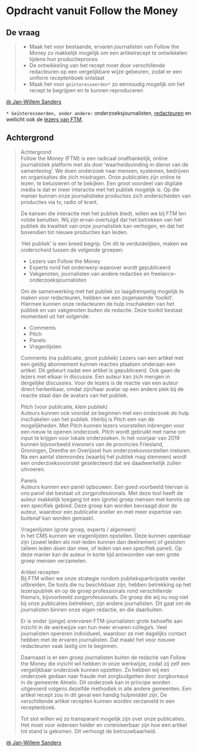 # Opdracht vanuit Follow the Money

## De vraag

> * Maak het voor bestaande, ervaren journalisten van Follow the Money zo makkelijk mogelijk om een artikelrecept te ontwikkelen tijdens hun productieproces
> * De ontwikkeling van het recept moet door verschillende redacteuren op een vergelijkbare wijze gebeuren, zodat er een uniform receptenboek ontstaat
> * Maak het voor `geïnteresseerden*` zo eenvoudig mogelijk om het recept te begrijpen en te kunnen reproduceren

[@ Jan-Willem Sanders](https://www.linkedin.com/in/janwillemsanders/?originalSubdomain=nl)

`* Geïnteresseerden, onder andere:` onderzoeksjournalisten, [redacteuren](https://jorik.gitbook.io/project-blauwdruk/stakeholders/redacteur) en wellicht ook de [lezers van FTM](https://jorik.gitbook.io/project-blauwdruk/stakeholders/follow_the_money_lezer).



## Achtergrond

> Achtergrond   
> Follow the Money \(FTM\) is een radicaal onafhankelijk, online journalistiek platform met als doel ‘waarheidsvinding in dienst van de samenleving’. We doen onderzoek naar mensen, systemen, bedrijven en organisaties die zich misdragen. Onze publicaties zijn online te lezen, te beluisteren of te bekijken. Een groot voordeel van digitale media is dat er meer interactie met het publiek mogelijk is. Op die manier kunnen onze journalistieke producties zich onderscheiden van producties via tv, radio of krant.
>
> De kansen die interactie met het publiek biedt, willen we bij FTM ten volste benutten. Wij zijn ervan overtuigd dat het betrekken van het publiek de kwaliteit van onze journalistiek kan verhogen, en dat het bovendien tot nieuwe producties kan leiden.
>
> ‘Het publiek’ is een breed begrip. Om dit te verduidelijken, maken we onderscheid tussen de volgende groepen:
>
> * Lezers van Follow the Money
> * Experts rond het onderwerp waarover wordt gepubliceerd
> * Vakgenoten, journalisten van andere redacties en freelance-onderzoeksjournalisten  
>
> Om de samenwerking met het publiek zo laagdrempelig mogelijk te maken voor redacteuren, hebben we een zogenaamde ‘toolkit’. Hiermee kunnen onze redacteuren de hulp inschakelen van het publiek en van vakgenoten buiten de redactie. Deze toolkit bestaat momenteel uit het volgende:
>
> * Comments 
> * Pitch
> * Panels
> * Vragenlijsten 
>
> Comments \(na publicatie, groot publiek\) 
> Lezers van een artikel met een geldig abonnement kunnen reacties plaatsen onderaan een artikel. Dit gebeurt nadat een artikel is gepubliceerd. Ook gaan de lezers met elkaar in discussie. Een auteur kan zich mengen in dergelijke discussies. Voor de lezers is de reactie van een auteur direct herkenbaar, omdat zijn/haar avatar op een andere plek bij de reactie staat dan de avatars van het publiek.
>
> Pitch \(voor publicatie, klein publiek\)   
> Auteurs kunnen ook voordat ze beginnen met een onderzoek de hulp inschakelen van het publiek. Hierbij is Pitch een van de mogelijkheden. Met Pitch kunnen lezers voorstellen inbrengen voor een nieuw te openen onderzoek. Pitch wordt gebruikt met name om input te krijgen voor lokale onderzoeken. In het voorjaar van 2019 kunnen bijvoorbeeld inwoners van de provincies Friesland, Groningen, Drenthe en Overijssel hun onderzoeksvoorstellen insturen. Na een aantal stemrondes \(waarbij het publiek mag stemmen\) wordt een onderzoeksvoorstel geselecteerd dat we daadwerkelijk zullen uitvoeren.
>
> Panels   
> Auteurs kunnen een panel opbouwen. Een goed voorbeeld hiervan is ons panel dat bestaat uit zorgprofessionals. Met deze tool heeft de auteur makkelijk toegang tot een \(grote\) groep mensen met kennis op een specifiek gebied. Deze groep kan worden bevraagd door de auteur, waardoor een publicatie sneller en met meer expertise van buitenaf kan worden gemaakt.
>
> Vragenlijsten \(grote groep, experts / algemeen\)   
> In het CMS kunnen we vragenlijsten opstellen. Deze kunnen openbaar zijn \(zowel leden als niet-leden kunnen dan deelnemen\) of gesloten \(alleen leden doen dan mee, of leden van een specifiek panel\). Op deze manier kan de auteur in korte tijd antwoorden van een grote groep mensen verzamelen.
>
> Artikel recepten   
> Bij FTM willen we onze strategie rondom publieksparticipatie verder uitbreiden. De tools die nu beschikbaar zijn, hebben betrekking op het lezerspubliek en op de groep professionals rond verschillende thema’s, bijvoorbeeld zorgprofessionals. De groep die wij nu nog niet bij onze publicaties betrekken, zijn andere journalisten. Dit gaat om de journalisten binnen onze eigen redactie, en die daarbuiten.
>
> Er is onder \(jonge\) onervaren FTM-journalisten grote behoefte aan inzicht in de werkwijze van hun meer ervaren collega’s. Veel journalisten opereren individueel, waardoor ze niet dagelijks contact hebben met de ervaren journalisten. Dat maakt het voor nieuwe redacteuren vaak lastig om te beginnen.
>
> Daarnaast is er een groep journalisten buiten de redactie van Follow the Money die inzicht wil hebben in onze werkwijze, zodat zij zelf een vergelijkbaar onderzoek kunnen opzetten. Zo hebben wij een onderzoek gedaan naar fraude met zorgbudgetten door zorgbureaus in de gemeente Almelo. Dit onderzoek kan in principe worden uitgevoerd volgens dezelfde methodiek in alle andere gemeenten. Een artikel recept zou in dit geval een handig hulpmiddel zijn. De verschillende artikel recepten kunnen worden verzameld in een receptenboek.
>
> Tot slot willen wij zo transparant mogelijk zijn over onze publicaties. Het moet voor iedereen helder en controleerbaar zijn hoe een artikel tot stand is gekomen. Dit verhoogt de betrouwbaarheid.

[@ Jan-Willem Sanders](https://www.linkedin.com/in/janwillemsanders/?originalSubdomain=nl)

